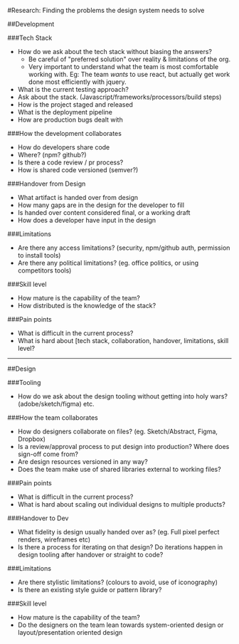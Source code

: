 #Research: Finding the problems the design system needs to solve

##Development

###Tech Stack

- How do we ask about the tech stack without biasing the answers?
	- Be careful of "preferred solution" over reality & limitations of the org.
	- Very important to understand what the team is most comfortable working with. Eg: The team _wants_ to use react, but actually get work done most efficiently with jquery. 
- What is the current testing approach?
- Ask about the stack. (Javascript/frameworks/processors/build steps)
- How is the project staged and released
- What is the deployment pipeline
- How are production bugs dealt with


###How the development collaborates

- How do developers share code
- Where? (npm? github?)
- Is there a code review / pr process?
- How is shared code versioned (semver?)


###Handover from Design

- What artifact is handed over from design
- How many gaps are in the design for the developer to fill
- Is handed over content considered final, or a working draft
- How does a developer have input in the design


###Limitations

- Are there any access limitations? (security, npm/github auth, permission to install tools)
- Are there any political limitations? (eg. office politics, or using competitors tools)


###Skill level

- How mature is the capability of the team?
- How distributed is the knowledge of the stack?

###Pain points

- What is difficult in the current process?
- What is hard about [tech stack, collaboration, handover, limitations, skill level?

---

##Design

###Tooling

- How do we ask about the design tooling without getting into holy wars? (adobe/sketch/figma) etc.

###How the team collaborates

- How do designers collaborate on files? (eg. Sketch/Abstract, Figma, Dropbox)
- Is a review/approval process to put design into production? Where does sign-off come from?
- Are design resources versioned in any way?
- Does the team make use of shared libraries external to working files?

###Pain points

- What is difficult in the current process?
- What is hard about scaling out individual designs to multiple products?

###Handover to Dev

- What fidelity is design usually handed over as? (eg. Full pixel perfect renders, wireframes etc)
- Is there a process for iterating on that design? Do iterations happen in design tooling after handover or straight to code?

###Limitations

- Are there stylistic limitations? (colours to avoid, use of iconography)
- Is there an existing style guide or pattern library? 

###Skill level

- How mature is the capability of the team?
- Do the designers on the team lean towards system-oriented design or layout/presentation oriented design


